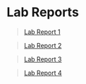 # Lab Reports
>[Lab Report 1](https://shreyavelagala.github.io/cse15l-lab-reports/lab-report-1-week-2.html)

>[Lab Report 2](https://shreyavelagala.github.io/cse15l-lab-reports/lab-report-2-week-4.html)

>[Lab Report 3](https://shreyavelagala.github.io/cse15l-lab-reports/lab-report-3-week-6.html)

>[Lab Report 4](https://shreyavelagala.github.io/cse15l-lab-reports/lab-report-3-week-6.html)
